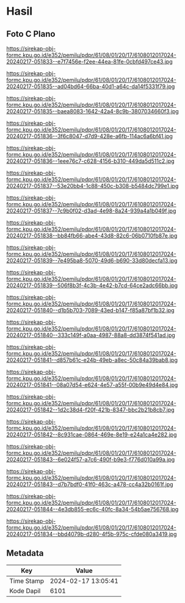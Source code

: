 # Hasil

## Foto C Plano

https://sirekap-obj-formc.kpu.go.id/e352/pemilu/pdpr/61/08/01/20/17/6108012017024-20240217-051833--e7f7456e-f2ee-44ea-81fe-0cbfd497ce43.jpg

https://sirekap-obj-formc.kpu.go.id/e352/pemilu/pdpr/61/08/01/20/17/6108012017024-20240217-051835--ad04bd64-66ba-40d1-a64c-da14f5331f79.jpg

https://sirekap-obj-formc.kpu.go.id/e352/pemilu/pdpr/61/08/01/20/17/6108012017024-20240217-051835--baea8083-1642-42a4-8c9b-3807034660f3.jpg

https://sirekap-obj-formc.kpu.go.id/e352/pemilu/pdpr/61/08/01/20/17/6108012017024-20240217-051836--3f6c8047-d7d9-428e-a6fb-114ac6a6bf41.jpg

https://sirekap-obj-formc.kpu.go.id/e352/pemilu/pdpr/61/08/01/20/17/6108012017024-20240217-051836--1eee76c7-c628-4156-b310-449da5d511c2.jpg

https://sirekap-obj-formc.kpu.go.id/e352/pemilu/pdpr/61/08/01/20/17/6108012017024-20240217-051837--53e20bb4-1c88-450c-b308-b5484dc799e1.jpg

https://sirekap-obj-formc.kpu.go.id/e352/pemilu/pdpr/61/08/01/20/17/6108012017024-20240217-051837--7c9b0f02-d3ad-4e98-8a24-939a4a1b049f.jpg

https://sirekap-obj-formc.kpu.go.id/e352/pemilu/pdpr/61/08/01/20/17/6108012017024-20240217-051838--bb84fb66-abe4-43d8-82c6-06b0710fb87e.jpg

https://sirekap-obj-formc.kpu.go.id/e352/pemilu/pdpr/61/08/01/20/17/6108012017024-20240217-051839--7e495ba8-5070-49d6-b690-33d80decfa13.jpg

https://sirekap-obj-formc.kpu.go.id/e352/pemilu/pdpr/61/08/01/20/17/6108012017024-20240217-051839--506f8b3f-4c3b-4e42-b7cd-64ce2adc66bb.jpg

https://sirekap-obj-formc.kpu.go.id/e352/pemilu/pdpr/61/08/01/20/17/6108012017024-20240217-051840--d1b5b703-7089-43ed-b147-f85a87bf1b32.jpg

https://sirekap-obj-formc.kpu.go.id/e352/pemilu/pdpr/61/08/01/20/17/6108012017024-20240217-051840--333c149f-a0aa-4987-88a8-dd3874f541ad.jpg

https://sirekap-obj-formc.kpu.go.id/e352/pemilu/pdpr/61/08/01/20/17/6108012017024-20240217-051841--d857b61c-e24b-49eb-a8ec-50c84a39bab8.jpg

https://sirekap-obj-formc.kpu.go.id/e352/pemilu/pdpr/61/08/01/20/17/6108012017024-20240217-051841--08a07d54-e624-4e57-a55f-00b9e49d4e84.jpg

https://sirekap-obj-formc.kpu.go.id/e352/pemilu/pdpr/61/08/01/20/17/6108012017024-20240217-051842--1d2c38d4-f20f-421b-8347-bbc2b21b8cb7.jpg

https://sirekap-obj-formc.kpu.go.id/e352/pemilu/pdpr/61/08/01/20/17/6108012017024-20240217-051842--8c931cae-0864-469e-8e19-e24a1ca4e282.jpg

https://sirekap-obj-formc.kpu.go.id/e352/pemilu/pdpr/61/08/01/20/17/6108012017024-20240217-051843--6e024f57-a7c6-490f-b9e3-f776d010a99a.jpg

https://sirekap-obj-formc.kpu.go.id/e352/pemilu/pdpr/61/08/01/20/17/6108012017024-20240217-051843--d7b7bdf0-41f0-463c-a478-cc4a32b0161f.jpg

https://sirekap-obj-formc.kpu.go.id/e352/pemilu/pdpr/61/08/01/20/17/6108012017024-20240217-051844--4e3db855-ec6c-40fc-8a34-54b5ae756768.jpg

https://sirekap-obj-formc.kpu.go.id/e352/pemilu/pdpr/61/08/01/20/17/6108012017024-20240217-051834--bbd4079b-d280-4f5b-975c-cfde080a3419.jpg


## Metadata

| Key        | Value               |
| ---------- | ------------------- |
| Time Stamp | 2024-02-17 13:05:41 |
| Kode Dapil | 6101                |




